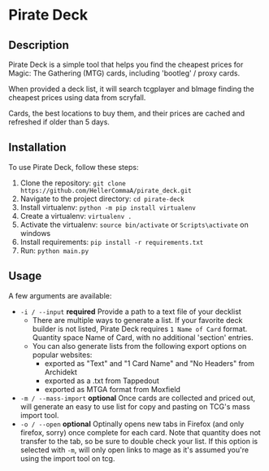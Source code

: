 # Pirate Deck

## Description
Pirate Deck is a simple tool that helps you find the cheapest prices for Magic: The Gathering (MTG) cards, including 'bootleg' / proxy cards.

When provided a deck list, it will search tcgplayer and blmage finding the cheapest prices using data from scryfall.

Cards, the best locations to buy them, and their prices are cached and refreshed if older than 5 days.

## Installation
To use Pirate Deck, follow these steps:

1. Clone the repository: `git clone https://github.com/HellerCommaA/pirate_deck.git`
2. Navigate to the project directory: `cd pirate-deck`
3. Install virtualenv: `python -m pip install virtualenv`
4. Create a virtualenv: `virtualenv .`
5. Activate the virtualenv: `source bin/activate` or `Scripts\activate` on windows
6. Install requirements: `pip install -r requirements.txt`
7. Run: `python main.py`

## Usage
A few arguments are available:
* `-i / --input` **required** Provide a path to a text file of your decklist
    * There are multiple ways to generate a list.  If your favorite deck builder is not listed, Pirate Deck requires `1 Name of Card` format. Quantity space Name of Card, with no additional 'section' entries.
    * You can also generate lists from the following export options on popular websites:
        * exported as "Text" and "1 Card Name" and "No Headers" from Archidekt
        * exported as a .txt from Tappedout
        * exported as MTGA format from Moxfield
* `-m / --mass-import` **optional** Once cards are collected and priced out, will generate an easy to use list for copy and pasting on TCG's mass import tool.
* `-o / --open` **optional** Optinally opens new tabs in Firefox (and only firefox, sorry) once complete for each card. Note that quantity does not transfer to the tab, so be sure to double check your list. If this option is selected with `-m`, will only open links to mage as it's assumed you're using the import tool on tcg.
